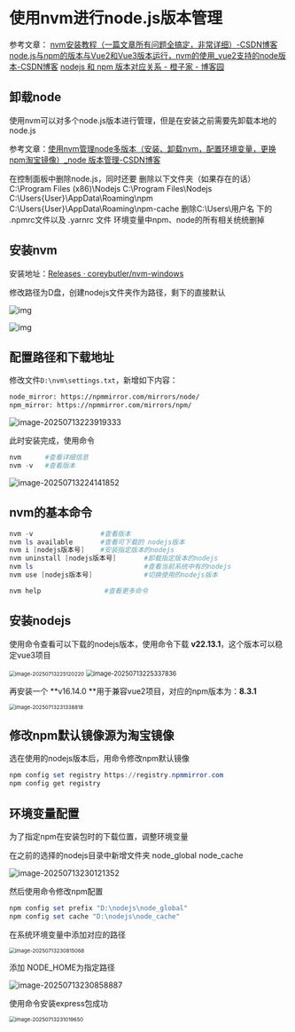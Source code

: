 # 使用nvm进行node.js版本管理

参考文章：
[nvm安装教程（一篇文章所有问题全搞定，非常详细）-CSDN博客](https://blog.csdn.net/jiangjunyuan168/article/details/134216065)
[node.js与npm的版本与Vue2和Vue3版本运行，nvm的使用_vue2支持的node版本-CSDN博客](https://blog.csdn.net/maliao5/article/details/136813711)
[nodejs 和 npm 版本对应关系 - 橙子家 - 博客园](https://www.cnblogs.com/hnzhengfy/p/18393301/nodejs_npm)

## 卸载node

使用nvm可以对多个node.js版本进行管理，但是在安装之前需要先卸载本地的node.js

参考文章：[使用nvm管理node多版本（安装、卸载nvm，配置环境变量，更换npm淘宝镜像）_node 版本管理-CSDN博客](https://blog.csdn.net/goods_yao/article/details/137854626)

在控制面板中删除node.js，同时还要
删除以下文件夹（如果存在的话）
C:\Program Files (x86)\Nodejs
C:\Program Files\Nodejs
C:\Users{User}\AppData\Roaming\npm
C:\Users{User}\AppData\Roaming\npm-cache
删除C:\Users\用户名 下的 .npmrc文件以及 .yarnrc 文件
环境变量中npm、node的所有相关统统删掉

## 安装nvm

安装地址：[Releases · coreybutler/nvm-windows](https://github.com/coreybutler/nvm-windows/releases)

修改路径为D盘，创建nodejs文件夹作为路径，剩下的直接默认

![img](./assets/1da8b60c28187c7f07cbc884bd7fbf6f.png)

![img](./assets/1d13adc045ec31d9013ffd48fc4e7de1.png)

## 配置路径和下载地址

修改文件`D:\nvm\settings.txt`，新增如下内容：

```txt
node_mirror: https://npmmirror.com/mirrors/node/
npm_mirror: https://npmmirror.com/mirrors/npm/
```

![image-20250713223919333](./assets/image-20250713223919333.png)

此时安装完成，使用命令

```powershell
nvm      #查看详细信息
nvm -v   #查看版本
```

![image-20250713224141852](./assets/image-20250713224141852.png)

## nvm的基本命令


```powershell
nvm -v                 #查看版本
nvm ls available       #查看可下载的 nodejs版本
nvm i [nodejs版本号]    #安装指定版本的nodejs
nvm uninstall [nodejs版本号]		#卸载指定版本的nodejs
nvm ls 							  #查看当前系统中有的nodejs
nvm use [nodejs版本号]				#切换使用的nodejs版本

nvm help 				#查看更多命令
```

## 安装nodejs

使用命令查看可以下载的nodejs版本，使用命令下载 **v22.13.1**，这个版本可以稳定vue3项目

<img src="./assets/image-20250713225120220.png" alt="image-20250713225120220" style="zoom:67%;" />

<img src="./assets/image-20250713225337836.png" alt="image-20250713225337836" style="zoom: 80%;" />

再安装一个 **v16.14.0 **用于兼容vue2项目，对应的npm版本为：**8.3.1**

<img src="./assets/image-20250713231338818.png" alt="image-20250713231338818" style="zoom:67%;" />

## 修改npm默认镜像源为淘宝镜像

选在使用的nodejs版本后，用命令修改npm默认镜像

```powershell
npm config set registry https://registry.npmmirror.com
npm config get registry
```

## 环境变量配置

为了指定npm在安装包时的下载位置，调整环境变量

在之前的选择的nodejs目录中新增文件夹 node_global  node_cache

![image-20250713230121352](./assets/image-20250713230121352.png)

然后使用命令修改npm配置

```powershell
npm config set prefix "D:\nodejs\node_global"
npm config set cache "D:\nodejs\node_cache"
```

在系统环境变量中添加对应的路径

<img src="./assets/image-20250713230815068.png" alt="image-20250713230815068" style="zoom: 67%;" />

添加 NODE_HOME为指定路径

![image-20250713230858887](./assets/image-20250713230858887.png)

使用命令安装express包成功

<img src="./assets/image-20250713231019650.png" alt="image-20250713231019650" style="zoom:67%;" />

